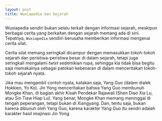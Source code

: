 ```yaml
---
layout: post
title: Wuxiapedia dan Sejarah
---
```


Wuxiapedia sendiri bukan selalu terkait dengan informasi sejarah, meskipun berbagai cerita yang berkaitan dengan sejarah memang ada di sini. Tepatnya, `Wuxiapedia` sendiiri berusaha memberikan informasi mengenai cerita silat.

Cerita silat memang seringkali dicampur dengan memasukkan tokoh-tokoh sejarah dan peristiwa-peristiwa besar di dalam sejarah, tetapi juga seringkali mengalami *twist* sedemikian rupa, sehingga kia tidak bisa begitu saja memakainya sebagai patokan kebenaran di dalam menceritakan tokoh-tokoh sejarah nyata.

Jika mau mengambil contoh nyata, katakan saja, Yang Guo (dalam dialek Hokkien, Yo Ko). Jin Yong menceritakan bahwa Yang Guo membunuh Mongke Khan, di bagian akhir Kisah Pendekar Rajawali (Shen Diao Xia Lu, atau Sin Tiaw Hiap Lu). Yang benar, Mongke Khan memang meninggal di tengah peperangan, tetapi bukan di Xiangyang. Dan, tentu saja, bukan karena dibunuh oleh Yang Guo, karena karakter Yang Guo itu sendri adalah karakter hasil imajinasi Jin Yong.


